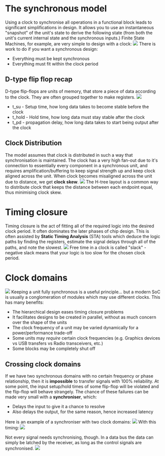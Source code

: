 # The synchronous model
Using a clock to synchronise all operations in a functional block leads to significant simplifications in design. It allows you to use an instantaneous "snapshot" of the unit's state to derive the following state (from both the unit's current internal state and the synchronous inputs.)
Finite State Machines, for example, are very simple to design with a clock:
![](Pasted%20image%2020231025090259.png)
There is work to do if you want a synchronous design:
- Everything must be kept synchronous
- Everything must fit within the clock period

## D-type flip flop recap
D-type flip-flops are units of memory, that store a piece of data according to the clock. They are often grouped together to make registers.
![](Pasted%20image%2020231025090550.png)
- t_su - Setup time, how long data takes to become stable before the clock
- t_hold - Hold time, how long data must stay stable after the clock
- t_pd - propagation delay, how long data takes to start being output after the clock

## Clock Distribution
The model assumes that clock is distributed in such a way that synchronisation is maintained. The clock has a very high fan-out due to it's connection to essentially every component in a synchronous unit, and requires amplification/buffering to keep signal strength up and keep clock aligned across the unit.
When clock becomes misaligned across the unit due to distance, we get **clock skew**.
![](Pasted%20image%2020231025091127.png)
The H-tree layout is a common way to distribute clock that keeps the distance between each endpoint equal, thus minimising clock skew.

# Timing closure
Timing closure is the act of fitting all of the required logic into the desired clock period. It often dominates the later phases of chip design.
This is often assisted by **Static Timing Analysis** (STA) tools which deduce the logic paths by finding the registers, estimate the signal delays through all of the paths, and note the slowest.
![](Pasted%20image%2020231025091650.png)
Free time in a clock is called "slack" - negative slack means that your logic is too slow for the chosen clock period.

# Clock domains
![](Pasted%20image%2020231025092853.png)
Keeping a unit fully synchronous is a useful principle... but a modern SoC is usually a conglomeration of modules which may use different clocks. This has many benefits:
- The hierarchical design eases timing closure problems
- It facilitates designs to be created in parallel, without as much concern over the shape of the units
- The clock frequency of a unit may be varied dynamically for a power/performance trade-off
- Some units may *require* certain clock frequencies (e.g. Graphics devices vs USB transfers vs Radio transceivers, etc.)
- Some blocks may be completely shut off

## Crossing clock domains
If we have two synchronous domains with no certain frequency or phase relationship, then it is **impossible** to transfer signals with 100% reliability. At some point, the input setup/hold times of some flip-flop will be violated and the flip-flop will behave strangely.
The chance of these failures can be made very small with a **synchroniser**, which:
- Delays the input to give it a chance to resolve
- Also delays the output, for the same reason, hence increased latency

Here is an example of a synchroniser with two clock domains:
![](Pasted%20image%2020231025093822.png)
With this timing:
![](Pasted%20image%2020231025093846.png)

Not every signal needs synchronising, though. In a data bus the data can simply be latched by the receiver, as long as the control signals are synchronised.
![](Pasted%20image%2020231025094059.png)
